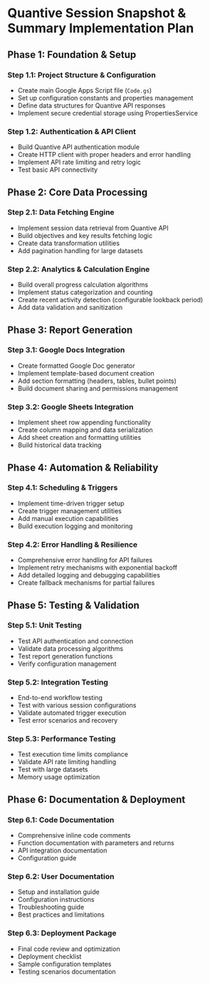 # Quantive Session Snapshot & Summary Implementation Plan

## **Phase 1: Foundation & Setup**

### **Step 1.1: Project Structure & Configuration**
- Create main Google Apps Script file (`Code.gs`)
- Set up configuration constants and properties management
- Define data structures for Quantive API responses
- Implement secure credential storage using PropertiesService

### **Step 1.2: Authentication & API Client**
- Build Quantive API authentication module
- Create HTTP client with proper headers and error handling
- Implement API rate limiting and retry logic
- Test basic API connectivity

## **Phase 2: Core Data Processing**

### **Step 2.1: Data Fetching Engine**
- Implement session data retrieval from Quantive API
- Build objectives and key results fetching logic  
- Create data transformation utilities
- Add pagination handling for large datasets

### **Step 2.2: Analytics & Calculation Engine**
- Build overall progress calculation algorithms
- Implement status categorization and counting
- Create recent activity detection (configurable lookback period)
- Add data validation and sanitization

## **Phase 3: Report Generation**

### **Step 3.1: Google Docs Integration**
- Create formatted Google Doc generator
- Implement template-based document creation
- Add section formatting (headers, tables, bullet points)
- Build document sharing and permissions management

### **Step 3.2: Google Sheets Integration**
- Implement sheet row appending functionality
- Create column mapping and data serialization
- Add sheet creation and formatting utilities
- Build historical data tracking

## **Phase 4: Automation & Reliability**

### **Step 4.1: Scheduling & Triggers**
- Implement time-driven trigger setup
- Create trigger management utilities
- Add manual execution capabilities
- Build execution logging and monitoring

### **Step 4.2: Error Handling & Resilience**
- Comprehensive error handling for API failures
- Implement retry mechanisms with exponential backoff
- Add detailed logging and debugging capabilities
- Create fallback mechanisms for partial failures

## **Phase 5: Testing & Validation**

### **Step 5.1: Unit Testing**
- Test API authentication and connection
- Validate data processing algorithms
- Test report generation functions
- Verify configuration management

### **Step 5.2: Integration Testing**
- End-to-end workflow testing
- Test with various session configurations
- Validate automated trigger execution
- Test error scenarios and recovery

### **Step 5.3: Performance Testing**
- Test execution time limits compliance
- Validate API rate limiting handling
- Test with large datasets
- Memory usage optimization

## **Phase 6: Documentation & Deployment**

### **Step 6.1: Code Documentation**
- Comprehensive inline code comments
- Function documentation with parameters and returns
- API integration documentation
- Configuration guide

### **Step 6.2: User Documentation**
- Setup and installation guide
- Configuration instructions
- Troubleshooting guide
- Best practices and limitations

### **Step 6.3: Deployment Package**
- Final code review and optimization
- Deployment checklist
- Sample configuration templates
- Testing scenarios documentation